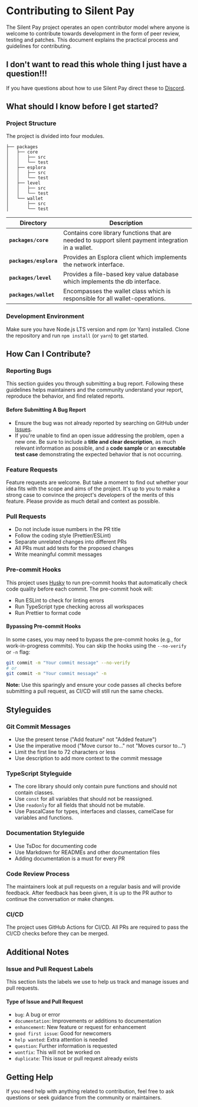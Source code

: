 # Contributing to Silent Pay
The Silent Pay project operates an open contributor model where anyone is welcome to contribute towards development in the form of peer review, testing and patches. This document explains the practical process and guidelines for contributing.

## I don't want to read this whole thing I just have a question!!!

If you have questions about how to use Silent Pay direct these to [Discord](https://discord.gg/Rfyp2nRGj7).

## What should I know before I get started?

### Project Structure

The project is divided into four modules.

```console
├── packages
│   ├── core
│   │   ├── src
│   │   └── test
│   ├── esplora
│   │   ├── src
│   │   └── test
│   ├── level
│   │   ├── src
│   │   └── test
│   └── wallet
│       ├── src
│       └── test
```
| **Directory**          | **Description**                                                                                    |
|------------------------|----------------------------------------------------------------------------------------------------|
| **`packages/core`**    | Contains core library functions that are needed to support silent payment integration in a wallet. |
| **`packages/esplora`** | Provides an Esplora client which implements the network interface.                                 |
| **`packages/level`**   | Provides a file-based key value database which implements the db interface.                        |
| **`packages/wallet`**  | Encompasses the wallet class which is responsible for all wallet-operations.                       |

### Development Environment

Make sure you have Node.js LTS version and npm (or Yarn) installed. Clone the repository and run `npm install` (or `yarn`) to get started.

## How Can I Contribute?

### Reporting Bugs

This section guides you through submitting a bug report. Following these guidelines helps maintainers and the community understand your report, reproduce the behavior, and find related reports.

#### Before Submitting A Bug Report

- Ensure the bug was not already reported by searching on GitHub under [Issues](https://github.com/Bitshala-Incubator/silent-pay/issues).
- If you're unable to find an open issue addressing the problem, open a new one. Be sure to include a **title and clear description**, as much relevant information as possible, and a **code sample** or an **executable test case** demonstrating the expected behavior that is not occurring.

### Feature Requests

Feature requests are welcome. But take a moment to find out whether your idea fits with the scope and aims of the project. It's up to you to make a strong case to convince the project's developers of the merits of this feature. Please provide as much detail and context as possible.

### Pull Requests

- Do not include issue numbers in the PR title
- Follow the coding style (Prettier/ESLint)
- Separate unrelated changes into different PRs
- All PRs must add tests for the proposed changes
- Write meaningful commit messages

### Pre-commit Hooks

This project uses [Husky](https://typicode.github.io/husky/) to run pre-commit hooks that automatically check code quality before each commit. The pre-commit hook will:

- Run ESLint to check for linting errors
- Run TypeScript type checking across all workspaces
- Run Prettier to format code

#### Bypassing Pre-commit Hooks

In some cases, you may need to bypass the pre-commit hooks (e.g., for work-in-progress commits). You can skip the hooks using the `--no-verify` or `-n` flag:

```bash
git commit -m "Your commit message" --no-verify
# or
git commit -m "Your commit message" -n
```

**Note:** Use this sparingly and ensure your code passes all checks before submitting a pull request, as CI/CD will still run the same checks.

## Styleguides

### Git Commit Messages

- Use the present tense ("Add feature" not "Added feature")
- Use the imperative mood ("Move cursor to..." not "Moves cursor to...")
- Limit the first line to 72 characters or less
- Use description to add more context to the commit message

### TypeScript Styleguide

- The core library should only contain pure functions and should not contain classes.
- Use `const` for all variables that should not be reassigned.
- Use `readonly` for all fields that should not be mutable.
- Use PascalCase for types, interfaces and classes, camelCase for variables and functions.

### Documentation Styleguide

- Use TsDoc for documenting code 
- Use Markdown for READMEs and other documentation files
- Adding documentation is a must for every PR

### Code Review Process

The maintainers look at pull requests on a regular basis and will provide feedback. After feedback has been given, it is up to the PR author to continue the conversation or make changes.

### CI/CD

The project uses GitHub Actions for CI/CD. All PRs are required to pass the CI/CD checks before they can be merged.

## Additional Notes

### Issue and Pull Request Labels

This section lists the labels we use to help us track and manage issues and pull requests.

#### Type of Issue and Pull Request

- `bug`: A bug or error
- `documentation`: Improvements or additions to documentation
- `enhancement`: New feature or request for enhancement
- `good first issue`: Good for newcomers
- `help wanted`: Extra attention is needed
- `question`: Further information is requested
- `wontfix`: This will not be worked on
- `duplicate`: This issue or pull request already exists

## Getting Help

If you need help with anything related to contribution, feel free to ask questions or seek guidance from the community or maintainers.